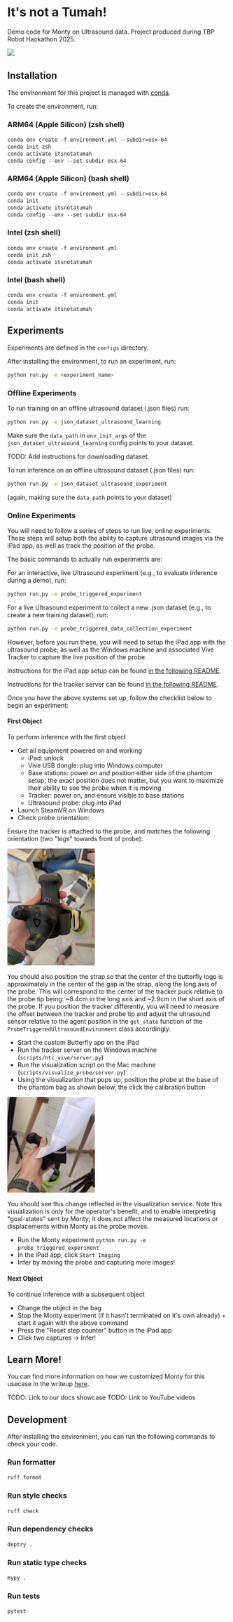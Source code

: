 # It's not a Tumah!

Demo code for Monty on Ultrasound data. Project produced during TBP Robot Hackathon 2025.

<img src="https://ih1.redbubble.net/image.926924257.3854/bg,f8f8f8-flat,750x,075,f-pad,750x1000,f8f8f8.jpg" width="200">

## Installation

The environment for this project is managed with [conda](https://www.anaconda.com/download/success).

To create the environment, run:

### ARM64 (Apple Silicon) (zsh shell)
```
conda env create -f environment.yml --subdir=osx-64
conda init zsh
conda activate itsnotatumah
conda config --env --set subdir osx-64
```

### ARM64 (Apple Silicon) (bash shell)
```
conda env create -f environment.yml --subdir=osx-64
conda init
conda activate itsnotatumah
conda config --env --set subdir osx-64
```

### Intel (zsh shell)
```
conda env create -f environment.yml
conda init zsh
conda activate itsnotatumah
```

### Intel (bash shell)
```
conda env create -f environment.yml
conda init
conda activate itsnotatumah
```

## Experiments

Experiments are defined in the `configs` directory.

After installing the environment, to run an experiment, run:

```bash
python run.py -e <experiment_name>
```

### Offline Experiments

To run training on an offline ultrasound dataset (.json files) run:
```bash
python run.py -e json_dataset_ultrasound_learning
```

Make sure the `data_path` in `env_init_args` of the `json_dataset_ultrasound_learning` config points to your dataset.

TODO: Add instructions for downloading dataset.

To run inference on an offline ultrasound dataset (.json files) run:
```bash
python run.py -e json_dataset_ultrasound_experiment
```
(again, making sure the `data_path` points to your dataset)

### Online Experiments

You will need to follow a series of steps to run live, online experiments. These
steps will setup both the ability to capture ultrasound images via the iPad app, as well
as track the position of the probe.

The basic commands to actually run experiments are:

For an interactive, live Ultrasound experiment (e.g., to evaluate inference during a
demo), run:
```bash
python run.py -e probe_triggered_experiment
```

For a live Ultrasound experiment to collect a new .json dataset (e.g., to create
a new training dataset), run:
```bash
python run.py -e probe_triggered_data_collection_experiment
```

However, before you run these, you will need to setup the iPad app with the ultrasound
probe, as well as the Windows machine and associated Vive Tracker to capture the
live position of the probe.

Instructions for the iPad app setup can be found [in the following README](./scripts/ipad_app/README.md).

Instructions for the tracker server can be found [in the following README](./scripts/htc_vive/README.md).

Once you have the above systems set up, follow the checklist below to begin an experiment:

#### First Object

To perform inference with the first object

- Get all equipment powered on and working
  - iPad: unlock
  - Vive USB dongle: plug into Windows computer
  - Base stations: power on and position either side of the phantom setup; the exact position does not matter, but you want to maximize their ability to see the probe when it is moving
  - Tracker: power on, and ensure visible to base stations
  - Ultrasound probe: plug into iPad
- Launch SteamVR on Windows
- Check probe orientation:

Ensure the tracker is attached to the probe, and matches the following orientation (two "legs" towards front of probe):

<img src="./custom_classes/figures/tracker_orientation.png" width="200"/>


You should also position the strap so that the center of the butterfly logo is approximately in the center of the gap in the strap, along the long axis of the probe. This will correspond to the center of the tracker puck relative to the probe tip being: ~8.4cm in the long axis and ~2.9cm in the short axis of the probe. If you position the tracker differently, you will need to measure the offset between the tracker and probe tip and adjust the ultrasound sensor relative to the agent position in the `get_state` function of the `ProbeTriggeredUltrasoundEnvironment` class accordingly.


- Start the custom Butterfly app on the iPad
- Run the tracker server on the Windows machine (`scripts/htc_vive/server.py`)
- Run the visualization script on the Mac machine (`scripts/visualize_probe/server.py`)
- Using the visualization that pops up, position the probe at the base of the phantom bag as shown below, the click the calibration button


<img src="./custom_classes/figures/tracker_relative_bag.png" width="200"/>

You should see this change reflected in the visualization service. Note this visualization is only for the operator's benefit, and to enable interpreting "goal-states" sent by Monty; it does not affect the measured locations or displacements within Monty as the probe moves.

- Run the Monty experiment `python run.py -e probe_triggered_experiment`
- In the iPad app, click `Start Imaging`
- Infer by moving the probe and capturing more images!

#### Next Object

To continue inference with a subsequent object

- Change the object in the bag
- Stop the Monty experiment (if it hasn't terminated on it's own already) + start it again with the above command
- Press the "Reset step counter" button in the iPad app
- Click two captures → Infer!



## Learn More!

You can find more information on how we customized Monty for this usecase in the writeup [here](./custom_classes/How_Monty_is_Customized.md).

TODO: Link to our docs showcase
TODO: Link to YouTube videos

## Development

After installing the environment, you can run the following commands to check your code.

### Run formatter

```bash
ruff format
```

### Run style checks

```bash
ruff check
```

### Run dependency checks

```bash
deptry .
```

### Run static type checks

```bash
mypy .
```

### Run tests

```bash
pytest
```
